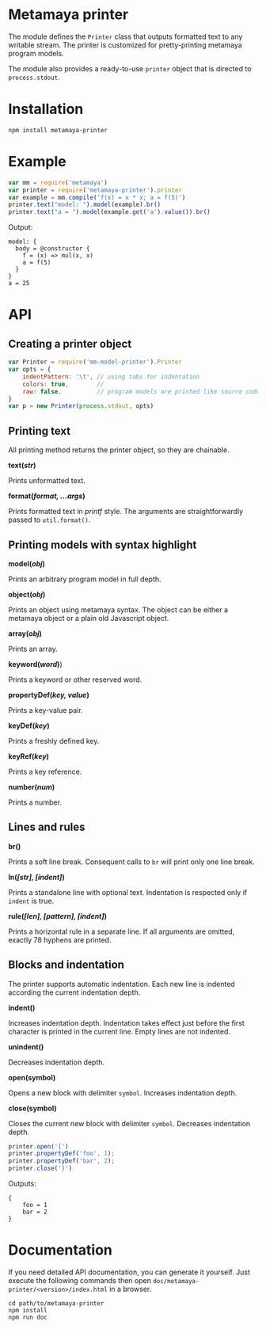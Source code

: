 # Metamaya printer

The module defines the `Printer` class that outputs formatted text to
any writable stream.
The printer is customized for pretty-printing metamaya program models.

The module also provides a ready-to-use `printer` object that is directed
to `process.stdout`.


# Installation

~~~
npm install metamaya-printer
~~~

# Example

~~~js
var mm = require('metamaya')
var printer = require('metamaya-printer').printer
var example = mm.compile('f(x) = x * x; a = f(5)')
printer.text("model: ").model(example).br()
printer.text("a = ").model(example.get('a').value()).br()
~~~
Output:
~~~
model: {
  body = @constructor {
    f = (x) => mul(x, x)
    a = f(5)
  }
}
a = 25
~~~

# API

## Creating a printer object

~~~js
var Printer = require('mm-model-printer').Printer
var opts = {
    indentPattern: '\t', // using tabs for indentation
    colors: true,        //
    raw: false,          // program models are printed like source code
}
var p = new Printer(process.stdout, opts)
~~~

## Printing text

All printing method returns the printer object, so they are chainable.

**text(*str*)**

Prints unformatted text.

**format(*format, ...args*)**

Prints formatted text in *printf* style. The arguments are straightforwardly
passed to `util.format()`.


## Printing models with syntax highlight

**model(*obj*)**

Prints an arbitrary program model in full depth.

**object(*obj*)**

Prints an object using metamaya syntax.
The object can be either a metamaya object or a plain old Javascript object.

**array(*obj*)**

Prints an array.

**keyword(*word*)**)

Prints a keyword or other reserved word.

**propertyDef(*key, value*)**

Prints a key-value pair.

**keyDef(*key*)**

Prints a freshly defined key.

**keyRef(*key*)**

Prints a key reference.

**number(*num*)**

Prints a number.

## Lines and rules

**br()**

Prints a soft line break.
Consequent calls to `br` will print only one line break.

**ln(*[str], [indent]*)**

Prints a standalone line with optional text.
Indentation is respected only if `indent` is true.

**rule(*[len], [pattern], [indent]*)**

Prints a horizontal rule in a separate line.
If all arguments are omitted, exactly 78 hyphens are printed.


## Blocks and indentation

The printer supports automatic indentation.
Each new line is indented according the current indentation depth.

**indent()**

Increases indentation depth.
Indentation takes effect just before the first character is printed
in the current line. Empty lines are not indented.

**unindent()**

Decreases indentation depth.

**open(symbol)**

Opens a new block with delimiter `symbol`. Increases indentation depth.

**close(symbol)**

Closes the current new block with delimiter `symbol`. Decreases indentation depth.

~~~js
printer.open('{')
printer.propertyDef('foo', 1);
printer.propertyDef('bar', 2);
printer.close('}')
~~~
Outputs:
~~~
{
    foo = 1
    bar = 2
}
~~~



# Documentation

If you need detailed API documentation, you can generate it yourself.
Just execute the following commands then open
`doc/metamaya-printer/<version>/index.html` in a browser.
~~~
cd path/to/metamaya-printer
npm install
npm run doc
~~~

